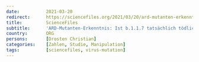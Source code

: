```yaml
---
date:          2021-03-20
redirect:      https://sciencefiles.org/2021/03/20/ard-mutanten-erkenntnis-ist-b-1-1-7-tatsachlich-todlicher-drosten-versteht-nichts-von-statistik/
title:         ScienceFiles
subtitle:      'ARD-Mutanten-Erkenntnis: Ist b.1.1.7 tatsächlich tödlicher? Drosten versteht nichts von Statistik'
country:       ORG
persons:       [Drosten Christian]
categories:    [Zahlen, Studie, Manipulation]
tags:          [sciencefiles, virus-mutation]
---
```

